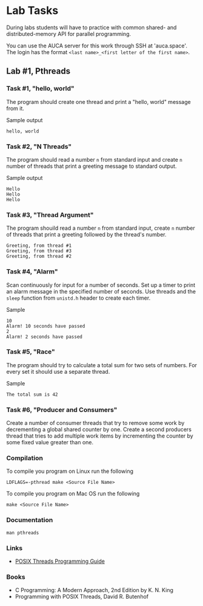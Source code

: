 Lab Tasks
=========

During labs students will have to practice with common shared- and
distributed-memory API for parallel programming.

You can use the AUCA server for this work through SSH at 'auca.space'. The login
has the format `<last name>_<first letter of the first name>`.

## Lab #1, Pthreads

### Task #1, "hello, world"

The program should create one thread and print a "hello, world" message from it.

Sample output

    hello, world

### Task #2, "N Threads"

The program should read a number `n` from standard input and create `n` number
of threads that print a greeting message to standard output.

Sample output

    Hello
    Hello
    Hello

### Task #3, "Thread Argument"

The program shouild read a number `n` from standard input, create `n` number of
threads that print a greeting followed by the thread's number.

    Greeting, from thread #1
    Greeting, from thread #3
    Greeting, from thread #2

### Task #4, "Alarm"

Scan continuously for input for a number of seconds. Set up a timer to print an
alarm message in the specified number of seconds. Use threads and the `sleep`
function from `unistd.h` header to create each timer.

Sample

    10
    Alarm! 10 seconds have passed
    2
    Alarm! 2 seconds have passed

### Task #5, "Race"

The program should try to calculate a total sum for two sets of numbers. For
every set it should use a separate thread.

Sample

    The total sum is 42

### Task #6, "Producer and Consumers"

Create a number of consumer threads that try to remove some work by
decrementing a global shared counter by one. Create a second producers
thread that tries to add multiple work items by incrementing the
counter by some fixed value greater than one.

### Compilation

To compile you program on Linux run the following

    LDFLAGS=-pthread make <Source File Name>
    
To compile you program on Mac OS run the following

    make <Source File Name>

### Documentation

    man pthreads

### Links

* [POSIX Threads Programming Guide](https://computing.llnl.gov/tutorials/pthreads)

### Books

* C Programming: A Modern Approach, 2nd Edition by K. N. King
* Programming with POSIX Threads, David R. Butenhof
